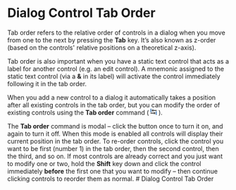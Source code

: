 # Dialog Control Tab Order

Tab order refers to the relative order of controls in a dialog when you move from one to the next by pressing the **Tab** key. It’s also known as z-order (based on the controls' relative positions on a theoretical z-axis).

Tab order is also important when you have a static text control that acts as a label for another control (e.g. an edit control). A mnemonic assigned to the static text control (via a **&** in its label) will activate the control immediately following it in the tab order.

When you add a new control to a dialog it automatically takes a position after all existing controls in the tab order, but you can modify the order of existing controls using the **Tab order** command ( ![](/Manual/images/media/image104.png) ).

The **Tab order** command is modal – click the button once to turn it on, and again to turn it off. When this mode is enabled all controls will display their current position in the tab order. To re-order controls, click the control you want to be first (number 1) in the tab order, then the second control, then the third, and so on. If most controls are already correct and you just want to modify one or two, hold the **Shift** key down and click the control immediately **before** the first one that you want to modify – then continue clicking controls to reorder them as normal. # Dialog Control Tab Order
